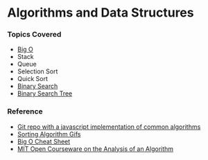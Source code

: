 # Algorithms and Data Structures

### Topics Covered

- [Big O](http://bigocheatsheet.com/)
- Stack
- Queue
- Selection Sort
- Quick Sort
- [Binary Search](https://github.com/mgechev/javascript-algorithms/blob/master/src/searching/binarysearch/binarysearch.js)
- [Binary Search Tree](https://github.com/mgechev/javascript-algorithms/blob/master/src/data-structures/binary-search-tree.js)

### Reference
- [Git repo with a javascript implementation of common algorithms](https://github.com/mgechev/javascript-algorithms)
- [Sorting Algorithm Gifs](http://www.sorting-algorithms.com/)
- [Big O Cheat Sheet](http://bigocheatsheet.com/)
- [MIT Open Courseware on the Analysis of an Algorithm](https://www.youtube.com/playlist?list=PLB_QFf1fzn9OVZHWCwf6NkXpkI55LXsRk)
